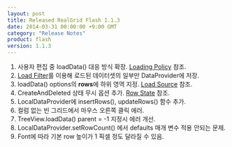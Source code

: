 ```yaml
---
layout: post
title: Released RealGrid Flash 1.1.3
date: 2014-03-31 00:00:00 +9:00 GMT
category: "Release Notes"
product: flash
version: 1.1.3
---
```


1. 사용자 편집 중 loadData() 대응 방식 확장. [Loading Policy](http://demo.realgrid.com/Demo/LoadingPolicy) 참조.
2. [Load Filter](http://demo.realgrid.com/Demo/LoadFilter)를 이용해 로드된 데이터셋의 일부만 DataProvider에 저장.
3. loadData() options의 **rows**에 하위 영역 지정. [Load Source](http://demo.realgrid.com/Demo/LoadSource) 참조.
4. CreateAndDeleted 상태 무시 옵션 추가. [Row State](http://demo.realgrid.com/Demo/RowState) 참조.
5. LocalDataProvider에 insertRows(), updateRows() 함수 추가.
6. 컬럼 없는 빈 그리드에서 마우스 오른쪽 클릭 에러.
7. TreeView.loadData() parent = -1 지정시 에러 개선.
8. LocalDataProvider.setRowCount() 에서 defaults 매개 변수 적용 안되는 문제.
9. Font에 따라 기본 row 높이가 1 픽셀 정도 달라질 수 있음.
